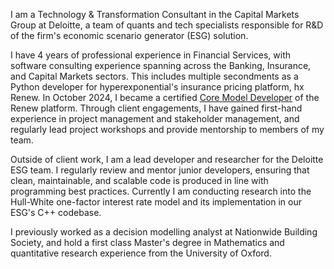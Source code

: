 I am a Technology & Transformation Consultant in the Capital Markets Group at Deloitte, a team of quants and tech specialists responsible for R&D of the firm's economic scenario generator (ESG) solution.

I have 4 years of professional experience in Financial Services, with software consulting experience spanning across the Banking, Insurance, and Capital Markets sectors. This includes multiple secondments as a Python developer for hyperexponential's insurance pricing platform, hx Renew. In October 2024, I became a certified [Core Model Developer](https://www.credential.net/5b868f2f-4a8f-462b-af85-7e850b7d75d8#acc.x6gNLjHe) of the Renew platform. Through client engagements, I have gained first-hand experience in project management and stakeholder management, and regularly lead project workshops and provide mentorship to members of my team.

Outside of client work, I am a lead developer and researcher for the Deloitte ESG team. I regularly review and mentor junior developers, ensuring that clean, maintainable, and scalable code is produced in line with programming best practices. Currently I am conducting research into the Hull-White one-factor interest rate model and its implementation in our ESG's C++ codebase.

I previously worked as a decision modelling analyst at Nationwide Building Society, and hold a first class Master's degree in Mathematics and quantitative research experience from the University of Oxford.
